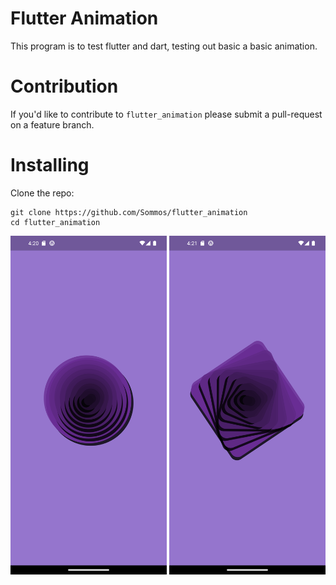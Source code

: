# Flutter Animation

This program is to test flutter and dart, testing out basic a basic animation.

# Contribution 

If you'd like to contribute to `flutter_animation` please submit a pull-request on a feature branch.

# Installing

Clone the repo:

    git clone https://github.com/Sommos/flutter_animation
    cd flutter_animation

<p align="center">
    <img src="lib/images/readme/start_animation.png" width="250" />
    <img src="lib/images/readme/end_animation.png" width="250" />
</p>